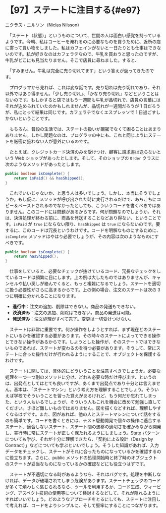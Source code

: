 # 【97】ステートに注目する{#e97}

<div class="author">ニクラス・ニルソン（Niclas Nilsson）</div>

　「ステート（状態）」というものについて、世間の人は面白い感覚を持っているようです。今朝、私はコーヒーを淹れるのに必要なものを買うために、近所の店に寄って買い物をしました。私はカフェインがないと一日たりとも仕事はできないのです。私が好きなのはカフェラテなので、牛乳を買おうと思ったのですが、牛乳がどこにも見当たりません。そこで店員に尋ねました。すると、

　「すみません。牛乳は完全に売り切れてます」という答えが返ってきたのです。

　プログラマから見れば、これは変な話です。売り切れは売り切れであり、それ以外ではあり得ません。「少し売り切れ」、「かなり売り切れ」などということはないのです。もしかすると店ではもう一週間も牛乳が品切れで、店員の言葉にはそれが込められていたのかもしれませんが、品切れが一週間だろうが 1 日だろうが、私にとって結果は同じです。カフェラテでなくエスプレッソで 1 日過ごすしかないということです。

　もちろん、普段の生活では、ステートの扱いが厳密でなくて困ることはあまりありません。しかし問題なのは、プログラマの中にも、これと同じようにステートを厳密に扱わない人が意外にいるのです。

　たとえば、クレジットカード決済のみを受けつけ、顧客に請求書は送らないという Web ショップがあったとします。そして、そのショップの `Order` クラスに次のようなメソッドがあったとします。

```java
public boolean isComplete() {
    return isPaid() && hasShipped();
}
```

　これでいいじゃないか、と思う人は多いでしょう。しかし、本当にそうでしょうか。もし仮に、メソッドが呼び出された時に実行されるだけで、あちこちにコピー＆ペーストされるのでなかったとしても、こういうコードを書くべきではありません。このコードには問題があるからです。何が問題なのでしょうか。それは、決済処理が終わる前に、商品を発送することなどあり得ない、ということです。`isPaid` が `true` にならない限り、`hasShipped` は `true` にならないのです。要するに、このコードは冗長というわけです。コードを明解なものにするために、`isComplete` メソッドはやはり必要でしょうが、その内容は次のようなものにすべきです。

```java
public boolean isComplete() {
    return hasShipped();
}
```

　仕事をしていると、必要なチェックが抜けているコード、冗長なチェックをしているコードは頻繁に目にします。上の例は大したものではありませんが、キャンセルや払い戻しが絡んでくると、もっと複雑になるでしょう。ステートを適切に扱う必要性がさらに高まるからです。上の例の場合、注文のステートは次の 3 つに明確に分かれることになります。

* **進行中**：注文の追加、削除はできない。商品の発送もできない。
* **決済済み**：注文の追加、削除はできない。商品の発送は可能。
* **発送済み**：注文処理がすべて完了。変更は一切受けつけない。

　ステートは非常に重要です。何か操作をしようとすれば、まず現在どのステートにいるかを確認する必要があります。その時々のステートによってできる操作とできない操作があるからです。しようとした操作が、そのステートではできないものであれば、ステートが変わるのを待つ必要があります。そうして、常にステートに合った操作だけが行われるようにすることで、オブジェクトを保護するわけです。

　ステートに関しては、具体的にどういうことを注意すべきでしょうか。必要な処理を一つ一つ別のメソッドに分け、どれも必要な時だけ呼び出す、というのは、出発点としてはとても良いですが、あくまで出発点であり十分とは言えません。基本は、「ステートマシン」という考え方を理解することでしょう。そういえば学校でそういうことを習った覚えがあるけれど、もう何だか忘れてしまった、という人もいるでしょうが、そういう人もこれを機会に改めて勉強し直してください。さほど難しいものではありません。図を描くなどすれば、理解しやすくなるはずです。また、図があれば、他の人とステートマシンについて話をするのも簡単です。コードを書くときには、テスト駆動開発で個々の操作に適合するステート、適合しないステート、ステート間の遷移の適切さを確かめながら開発し、実行時に常にステートが正しく保たれるようにしましょう。State パターンについても学び、それが十分に理解できたら、「契約による設計（Design by Contract）」などについても学ぶといいでしょう。そうした知識があれば、入力データをチェックし、ステートがそれに合ったものになっているかを確認するのに役立ちます。さらに、public メソッドの処理開始時と終了時のオブジェクトのステートが妥当なものになっているかの確認などにも役立つはずです。

　ステートが不適切になる時があるようなら、それはバグです。処理を中断しなければ、データが破壊されてしまう危険があります。ステートチェックのコードが多くて煩わしく感じられるなら、ツールを利用するか、コード生成、ウィービング、アスペクト技術の使用等について検討するなどして、それが隠れるようにすればいいでしょう。どのようなアプローチをとるにしても、ステートに注目して考えれば、コードをよりシンプルに、そして堅牢にすることにつながります。
